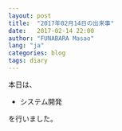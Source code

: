 ```yaml
---
layout: post
title:  "2017年02月14日の出来事"
date:   2017-02-14 22:00
author: "FUNABARA Masao"
lang: "ja"
categories: blog
tags: diary
---
```


本日は、

* システム開発

を行いました。
